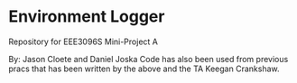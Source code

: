 # Environment Logger
Repository for EEE3096S Mini-Project A

By: Jason Cloete and Daniel Joska
Code has also been used from previous pracs that has been written by the above and the TA Keegan Crankshaw.
